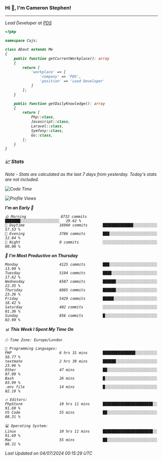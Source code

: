 ### Hi 👋, I'm Cameron Stephen!
<hr>
<p><em>Lead Developer at <a href="https://prindatasolutions.co.uk">PDS</a></p>


```php
<?php

namespace Cajs;

class About extends Me
{
    public function getCurrentWorkplace(): array
    {
        return [
            'workplace' => [
                'company' => 'PDS',
                'position' => 'Lead Developer'
            ]
        ];
    }

    public function getDailyKnowledge(): array
    {
        return [
            Php::class,
            Javascript::class,
            Laravel::class,
            Symfony::class,
            Go::class,
        ];
    }
}
```

### 📈 Stats
<p><em>Note - Stats are calculated as the last 7 days from yesterday. Today's stats are not included.</em></p>


<!--START_SECTION:waka-->
![Code Time](http://img.shields.io/badge/Code%20Time-3%2C865%20hrs%2021%20mins-blue)

![Profile Views](http://img.shields.io/badge/Profile%20Views-0-blue)

**I'm an Early 🐤** 

```text
🌞 Morning                8732 commits        ███████░░░░░░░░░░░░░░░░░░   29.62 % 
🌆 Daytime                16960 commits       ██████████████░░░░░░░░░░░   57.53 % 
🌃 Evening                3786 commits        ███░░░░░░░░░░░░░░░░░░░░░░   12.84 % 
🌙 Night                  0 commits           ░░░░░░░░░░░░░░░░░░░░░░░░░   00.00 % 
```
📅 **I'm Most Productive on Thursday** 

```text
Monday                   4125 commits        ███░░░░░░░░░░░░░░░░░░░░░░   13.99 % 
Tuesday                  5194 commits        ████░░░░░░░░░░░░░░░░░░░░░   17.62 % 
Wednesday                6587 commits        ██████░░░░░░░░░░░░░░░░░░░   22.35 % 
Thursday                 6885 commits        ██████░░░░░░░░░░░░░░░░░░░   23.36 % 
Friday                   5429 commits        █████░░░░░░░░░░░░░░░░░░░░   18.42 % 
Saturday                 402 commits         ░░░░░░░░░░░░░░░░░░░░░░░░░   01.36 % 
Sunday                   856 commits         █░░░░░░░░░░░░░░░░░░░░░░░░   02.90 % 
```


📊 **This Week I Spent My Time On** 

```text
🕑︎ Time Zone: Europe/London

💬 Programming Languages: 
PHP                      6 hrs 31 mins       ███████████████░░░░░░░░░░   58.77 % 
textmate                 2 hrs 39 mins       ██████░░░░░░░░░░░░░░░░░░░   23.96 % 
Other                    47 mins             ██░░░░░░░░░░░░░░░░░░░░░░░   07.09 % 
Bash                     26 mins             █░░░░░░░░░░░░░░░░░░░░░░░░   03.99 % 
.env file                14 mins             █░░░░░░░░░░░░░░░░░░░░░░░░   02.19 % 

🔥 Editors: 
PhpStorm                 10 hrs 11 mins      ███████████████████████░░   91.69 % 
VS Code                  55 mins             ██░░░░░░░░░░░░░░░░░░░░░░░   08.31 % 

💻 Operating System: 
Linux                    10 hrs 11 mins      ███████████████████████░░   91.69 % 
Mac                      55 mins             ██░░░░░░░░░░░░░░░░░░░░░░░   08.31 % 
```


 Last Updated on 04/07/2024 00:15:29 UTC
<!--END_SECTION:waka-->
